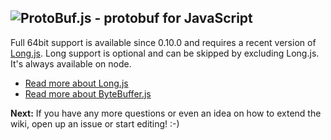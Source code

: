 ![ProtoBuf.js - protobuf for JavaScript](https://raw.github.com/dcodeIO/ProtoBuf.js/master/ProtoBuf.png)
---
Full 64bit support is available since 0.10.0 and requires a recent version of [Long.js](https://github.com/dcodeIO/Long.js). Long support is optional and can be skipped by excluding Long.js. It's always available on node.

* [Read more about Long.js](https://github.com/dcodeIO/Long.js)
* [Read more about ByteBuffer.js](https://github.com/dcodeIO/ByteBuffer.js)

**Next:** If you have any more questions or even an idea on how to extend the wiki, open up an issue or start editing! :-)